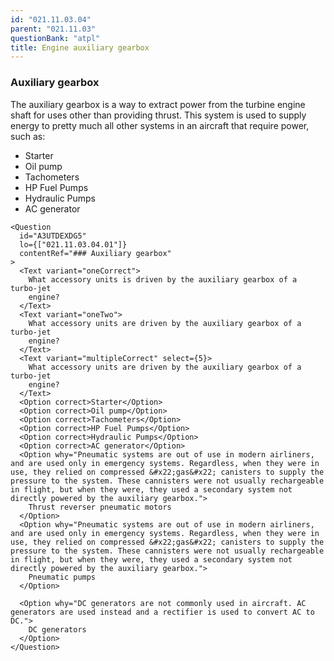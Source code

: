 ```yaml
---
id: "021.11.03.04"
parent: "021.11.03"
questionBank: "atpl"
title: Engine auxiliary gearbox
---
```


### Auxiliary gearbox

The auxiliary gearbox is a way to extract power from the turbine engine shaft
for uses other than providing thrust. This system is used to supply energy to
pretty much all other systems in an aircraft that require power, such as:

- Starter
- Oil pump
- Tachometers
- HP Fuel Pumps
- Hydraulic Pumps
- AC generator

```tsx ignore
<Question
  id="A3UTDEXDG5"
  lo={["021.11.03.04.01"]}
  contentRef="### Auxiliary gearbox"
>
  <Text variant="oneCorrect">
    What accessory units is driven by the auxiliary gearbox of a turbo-jet
    engine?
  </Text>
  <Text variant="oneTwo">
    What accessory units are driven by the auxiliary gearbox of a turbo-jet
    engine?
  </Text>
  <Text variant="multipleCorrect" select={5}>
    What accessory units are driven by the auxiliary gearbox of a turbo-jet
    engine?
  </Text>
  <Option correct>Starter</Option>
  <Option correct>Oil pump</Option>
  <Option correct>Tachometers</Option>
  <Option correct>HP Fuel Pumps</Option>
  <Option correct>Hydraulic Pumps</Option>
  <Option correct>AC generator</Option>
  <Option why="Pneumatic systems are out of use in modern airliners, and are used only in emergency systems. Regardless, when they were in use, they relied on compressed &#x22;gas&#x22; canisters to supply the pressure to the system. These cannisters were not usually rechargeable  in flight, but when they were, they used a secondary system not directly powered by the auxiliary gearbox.">
    Thrust reverser pneumatic motors
  </Option>
  <Option why="Pneumatic systems are out of use in modern airliners, and are used only in emergency systems. Regardless, when they were in use, they relied on compressed &#x22;gas&#x22; canisters to supply the pressure to the system. These cannisters were not usually rechargeable  in flight, but when they were, they used a secondary system not directly powered by the auxiliary gearbox.">
    Pneumatic pumps
  </Option>

  <Option why="DC generators are not commonly used in aircraft. AC generators are used instead and a rectifier is used to convert AC to DC.">
    DC generators
  </Option>
</Question>
```
